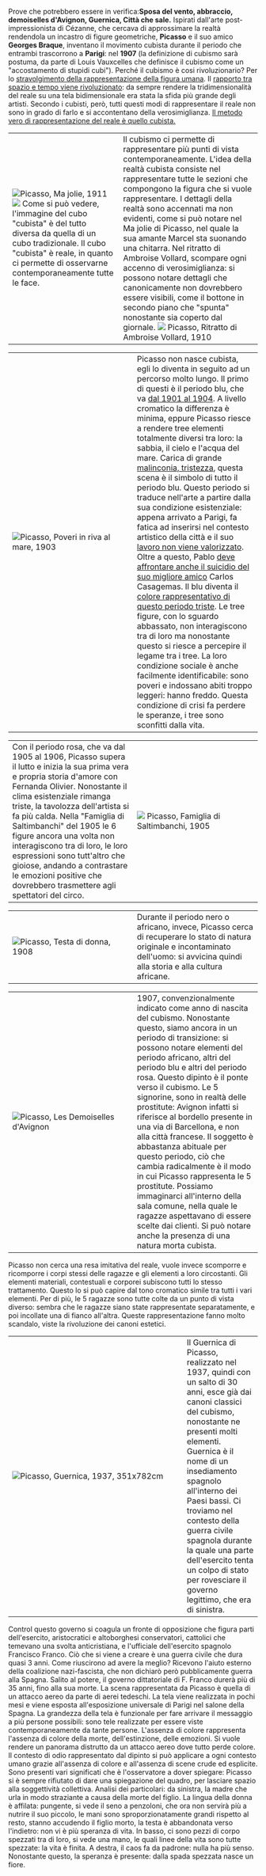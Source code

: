 Prove che potrebbero essere in verifica:**Sposa del vento, abbraccio, demoiselles d'Avignon, Guernica, Città che sale.**
Ispirati dall'arte post-impressionista di Cézanne, che cercava di approssimare la realtà rendendola un incastro di figure geometriche, **Picasso** e il suo amico **Georges Braque**, inventano il movimento cubista durante il periodo che entrambi trascorrono a **Parigi**: nel **1907** (la definizione di cubismo sarà postuma, da parte di Louis Vauxcelles che definisce il cubismo come un "accostamento di stupidi cubi").
Perché il cubismo è cosi rivoluzionario? Per lo <u>stravolgimento della rappresentazione della figura umana</u>. Il <u>rapporto tra spazio e tempo viene rivoluzionato</u>: da sempre rendere la tridimensionalità del reale su una tela bidimensionale era stata la sfida più grande degli artisti. Secondo i cubisti, però, tutti questi modi di rappresentare il reale non sono in grado di farlo e si accontentano della verosimiglianza. <u>Il metodo vero di rappresentazione del reale è quello cubista.</u>

<table width=100%>
<tr>
	<td width=40%>  <img src="https://www.arteworld.it/wp-content/themes/yootheme/cache/77/Ma-Jolie-Pablo-Picasso-analisi-7794c351.jpeg">Picasso, Ma jolie, 1911 <img src="https://unmondoacolori.altervista.org/wp-content/uploads/2020/04/Cubo-sul-piano-320x227.jpg"> Come si può vedere, l'immagine del cubo "cubista" è del tutto diversa da quella di un cubo tradizionale. Il cubo "cubista" è reale, in quanto ci permette di osservarne contemporaneamente tutte le face.</td> 
	<td width=50%>Il cubismo ci permette di rappresentare più punti di vista contemporaneamente. L'idea della realtà cubista consiste nel rappresentare tutte le sezioni che compongono la figura che si vuole rappresentare. I dettagli della realtà sono accennati ma non evidenti, come si può notare nel Ma jolie di Picasso, nel quale la sua amante Marcel sta suonando una chitarra. Nel ritratto di Ambroise Vollard, scompare ogni accenno di verosimiglianza: si possono notare dettagli che canonicamente non dovrebbero essere visibili, come il bottone in secondo piano che "spunta" nonostante sia coperto dal giornale.
<img src="https://img.wikioo.org/ADC/art.nsf/get_large_image?Open&ra=5ZKDG3">
Picasso, Ritratto di Ambroise Vollard, 1910
  </td>
</tr>
</table>

<table width=100%>
<tr>
	<td width=50%>  <img src="https://ieb-assets.s3-eu-west-1.amazonaws.com/files/z6683mai0529-29-023-adi-fa0897-119886.jpg">Picasso, Poveri in riva al mare, 1903</td>
	<td width=50%> Picasso non nasce cubista, egli lo diventa in seguito ad un percorso molto lungo. Il primo di questi è il periodo blu, che va <u>dal 1901 al 1904</u>. A livello cromatico la differenza è minima, eppure Picasso riesce a rendere tree elementi totalmente diversi tra loro: la sabbia, il cielo e l'acqua del mare. Carica di grande <u>malinconia, tristezza</u>, questa scena è il simbolo di tutto il periodo blu. Questo periodo si traduce nell'arte a partire dalla sua condizione esistenziale: appena arrivato a Parigi, fa fatica ad inserirsi nel contesto artistico della città e il suo <u>lavoro non viene valorizzato</u>. Oltre a questo, Pablo <u>deve affrontare anche il suicidio del suo migliore amico</u> Carlos Casagemas. Il blu diventa il <u>colore rappresentativo di questo periodo triste</u>. Le tree figure, con lo sguardo abbassato, non interagiscono tra di loro ma nonostante questo si riesce a percepire il legame tra i tree. La loro condizione sociale è anche facilmente identificabile: sono poveri e indossano abiti troppo leggeri: hanno freddo. Questa condizione di crisi fa perdere le speranze, i tree sono sconfitti dalla vita.
  </td>
</tr>
</table>

<table width=100%>
<tr>
	<td width=50%>  Con il periodo rosa, che va dal 1905 al 1906, Picasso supera il lutto e inizia la sua prima vera e propria storia d'amore con Fernanda Olivier. Nonostante il clima esistenziale rimanga triste, la tavolozza dell'artista si fa più calda. Nella "Famiglia di Saltimbanchi" del 1905 le 6 figure ancora una volta non interagiscono tra di loro, le loro espressioni sono tutt'altro che gioiose, andando a contrastare le emozioni positive che dovrebbero trasmettere agli spettatori del circo. </td>
	<td width=50%><img src="https://ieb-assets.s3-eu-west-1.amazonaws.com/files/z6683mai0529-29-025-119903.jpg">
Picasso, Famiglia di Saltimbanchi, 1905
  </td>
</tr>
</table>

<table width=100%>
<tr>
	<td width=50%>  <img src="https://ieb-assets.s3-eu-west-1.amazonaws.com/files/z6683mai0529-_noref-29-018-bpk-b014888g-119845.jpg">Picasso, Testa di donna, 1908</td>
	<td width=80%>Durante il periodo nero o africano, invece, Picasso cerca di recuperare lo stato di natura originale e incontaminato dell'uomo: si avvicina quindi alla storia e alla cultura africane. 

  </td>
</tr>
</table>

<table width=100%>
<tr>
	<td width=50%>  <img src="https://ieb-assets.s3-eu-west-1.amazonaws.com/files/z6683mai0529-29-026-scala-0121110d-119964.jpg">Picasso, Les Demoiselles d'Avignon</td>
	<td width=70%>1907, convenzionalmente indicato come anno di nascita del cubismo. Nonostante questo, siamo ancora in un periodo di transizione: si possono notare elementi del periodo africano, altri del periodo blu e altri del periodo rosa. Questo dipinto è il ponte verso il cubismo. Le 5 signorine, sono in realtà delle prostitute: Avignon infatti si riferisce al bordello presente in una via di Barcellona, e non alla città francese.
Il soggetto è abbastanza abituale per questo periodo, ciò che cambia radicalmente è il modo in cui Picasso rappresenta le 5 prostitute. Possiamo immaginarci all'interno della sala comune, nella quale le ragazze aspettavano di essere scelte dai clienti. Si può notare anche la presenza di una natura morta cubista. 

  </td>
</tr>
</table>

Picasso non cerca una resa imitativa del reale, vuole invece scomporre e ricomporre i corpi stessi delle ragazze e gli elementi a loro circostanti. Gli elementi materiali, contestuali e corporei subiscono tutti lo stesso trattamento. Questo lo si può capire dal tono cromatico simile tra tutti i vari elementi. Per di più, le 5 ragazze sono tutte colte da un punto di vista diverso: sembra che le ragazze siano state rappresentate separatamente, e poi incollate una di fianco all'altra. Queste rappresentazione fanno molto scandalo, viste la rivoluzione dei canoni estetici.

<table width=100%>
<tr>
	<td width=70%>  <img src="https://www.frammentirivista.it/wp-content/uploads/2016/06/guernica-picasso.jpg">Picasso, Guernica, 1937, 351x782cm</td>
	<td width=50%>Il Guernica di Picasso, realizzato nel 1937, quindi con un salto di 30 anni, esce già dai canoni classici del cubismo, nonostante ne presenti molti elementi. Guernica è il nome di un insediamento spagnolo all'interno dei Paesi bassi. Ci troviamo nel contesto della guerra civile spagnola durante la quale una parte dell'esercito tenta un colpo di stato per rovesciare il governo legittimo, che era di sinistra. 


  </td>
</tr>
</table>

 
 Control questo governo si coagula un fronte di opposizione che figura parti dell'esercito, aristocratici e altoborghesi conservatori, cattolici che temevano una svolta anticristiana, e l'ufficiale dell'esercito spagnolo Francisco Franco. Ciò che si viene a creare è una guerra civile che dura quasi 3 anni. Come riuscirono ad avere la meglio? Ricevono l'aiuto esterno della coalizione nazi-fascista, che non dichiarò però pubblicamente guerra alla Spagna. Salito al potere, il governo dittatoriale di F. Franco durerà più di 35 anni, fino alla sua morte.
 La scena rappresentata da Picasso è quella di un attacco aereo da parte di aerei tedeschi. La tela viene realizzata in pochi mesi e viene esposta all'esposizione universale di Parigi nel salone della Spagna. La grandezza della tela è funzionale per fare arrivare il messaggio a più persone possibili: sono tele realizzate per essere viste contemporaneamente da tante persone. L'assenza di colore rappresenta l'assenza di colore della morte, dell'estinzione, delle emozioni. Si vuole rendere un panorama distrutto da un attacco aereo dove tutto perde colore. Il contesto di odio rappresentato dal dipinto si può applicare a ogni contesto umano grazie all'assenza di colore e all'assenza di scene crude ed esplicite. Sono presenti vari significati che è l'osservatore a dover spiegare: Picasso si è sempre rifiutato di dare una spiegazione del quadro, per lasciare spazio alla soggettività collettiva.
 Analisi dei particolari: da sinistra, la madre che urla in modo straziante a causa della morte del figlio. La lingua della donna è affilata: pungente, si vede il seno a penzoloni, che ora non servirà più a nutrire il suo piccolo, le mani sono sproporzionatamente grandi rispetto al resto, stanno accudendo il figlio morto, la testa è abbandonata verso l'indietro: non vi è più speranza di vita. 
 In basso, ci sono pezzi di corpo spezzati tra di loro, si vede una mano, le quali linee della vita sono tutte spezzate: la vita è finita.
 A destra, il caos fa da padrone: nulla ha più senso. 
 Nonostante questo, la speranza è presente: dalla spada spezzata nasce un fiore. 